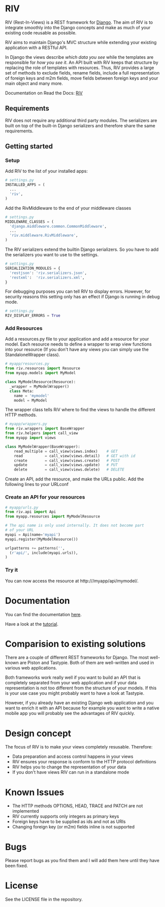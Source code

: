 # RIV #

RIV (Rest-In-Views) is a REST framework for 
[Django](http://www.djangoproject.com). The aim of RIV is to integrate
smoothly into the Django concepts and make as much of your existing
code reusable as possible.

RiV aims to maintain Django's MVC structure while extending your
existing application with a RESTful API.

In Django the views describe *which data you see* while the templates
are responsible for *how you see it*. An API built with RiV keeps that structure by
replacing the role of templates with resources. Thus, RiV provides a large set of methods
to exclude fields, rename fields, include a full representation of 
foreign keys and m2m fields, move fields between foreign keys and
your main object and many more.

Documentation on Read the Docs: [RiV](https://riv.readthedocs.org/en/latest/)

## Requirements ##

RIV does not require any additional third party modules. The serializers
are built on top of the built-in Django serializers and therefore 
share the same requirements.

## Getting started ##

### Setup ###

Add RIV to the list of your installed apps:

```python
# settings.py
INSTALLED_APPS = (
  ...
  'riv',
)
```

Add the RivMiddleware to the end of your middleware classes 

```python
# settings.py
MIDDLEWARE_CLASSES = (
  'django.middleware.common.CommonMiddleware',
  ...
  'riv.middleware.RivMiddleware',
)
```

The RIV serializers extend the builtin Django serializers. So you have
to add the serializers you want to use to the settings.

```python
# settings.py
SERIALIZATION_MODULES = {
  'restjson': 'riv.serializers.json',
  'restxml':  'riv.serializers.xml',
}
```

For debugging purposes you can tell RIV to display errors. However, 
for security reasons this setting only has an effect if Django is 
running in debug mode.

```python
# settings.py
RIV_DISPLAY_ERRORS = True
```

### Add Resources ###

Add a resources.py file to your application and add a resource for your
model. Each resource needs to define a wrapper to wrap view functions
into your resource (If you don't have any views you can simply use the 
StandaloneWrapper class).

```python
# myapp/resources.py
from riv.resources import Resource
from myapp.models import MyModel

class MyModelResource(Resource):
  _wrapper = MyModelWrapper()
  class Meta:
    name = 'mymodel'
    model = MyModel
```

The wrapper class tells RiV where to find the views to handle the
different HTTP methods.

```python
# myapp/wrappers.py
from riv.wrappers import BaseWrapper
from riv.helpers import call_view
from myapp import views

class MyModelWrapper(BaseWrapper):
    read_multiple = call_view(views.index)    # GET
    read          = call_view(views.detail)   # GET with id
    create        = call_view(views.create)   # POST
    update        = call_view(views.update)   # PUT
    delete        = call_view(views.delete)   # DELETE
```

Create an API, add the resource, and make the URLs public. Add the
following lines to your URLconf

### Create an API for your resources ###

```python
# myapp/urls.py
from riv.api import Api
from myapp.resources import MyModelResource

# The api name is only used internally. It does not become part
# of your URL
myapi = Api(name='myapi')
myapi.register(MyModelResource())

urlpatterns += patterns('',
  (r'api/', include(myapi.urls)),
)
```

### Try it ###

You can now access the resource at http://<yourhost>/myapp/api/mymodel/.

# Documentation #

You can find the documentation [here](https://riv.readthedocs.org/en/latest/).

Have a look at the [tutorial](https://riv.readthedocs.org/en/latest/tutorial.html).

# Comparision to existing solutions #

There are a couple of different REST frameworks for Django. The most
well-known are Piston and Tastypie. Both of them are well-written and
used in various web applications.

Both frameworks work really well if you want to build an API that is
completely separated from your web application and if your data
representation is not too different from the structure of your models.
If this is your use case you might probably want to have a look at 
Tastypie. 

However, if you already have an existing Django web application and you
want to enrich it with an API because for example you want to write a
native mobile app you will probably see the advantages of RIV quickly.

# Design concept #

The focus of RIV is to make your views completely resusable. Therefore:

* Data preparation and access control happens in your views
* RIV ensures your response is conform to the HTTP protocol definitions
* RIV helps you to change the representation of your data
* If you don't have views RIV can run in a standalone mode

# Known Issues #

* The HTTP methods OPTIONS, HEAD, TRACE and PATCH are not implemented
* RIV currently supports only integers as primary keys
* Foreign keys have to be supplied as ids and not as URIs
* Changing foreign key (or m2m) fields inline is not supported

# Bugs #

Please report bugs as you find them and I will add them here until they
have been fixed.

# License #

See the LICENSE file in the repository.

